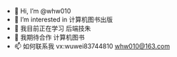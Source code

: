 - 👋 Hi, I’m @whw010
- 👀 I’m interested in 计算机图书出版
- 🌱 我目前正在学习 后端技朱
- 💞️ 我期待合作 计算机图书
- 📫 如何联系我 vx:wuwei83744810   whw010@163.com

<!---
whw010/whw010 is a ✨ special ✨ repository because its `README.md` (this file) appears on your GitHub profile.
You can click the Preview link to take a look at your changes.
--->
